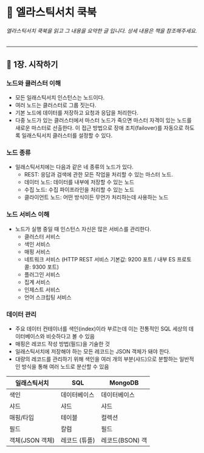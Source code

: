 # :book: 엘라스틱서치 쿡북

###### 엘라스틱서치 쿡북을 읽고 그 내용을 요약한 글 입니다. 상세 내용은 책을 참조해주세요.

---------------------------------------------------------------------------

## :pushpin: 1장. 시작하기

### 노드와 클러스터 이해

- 모든 일래스틱서치 인스턴스는 노드이다.
- 여러 노드는 클러스터로 그룹 짓는다. 
- 기본 노드에 데이터를 저장하고 요청과 응답을 처리한다.
- 다중 노드가 있는 클러스터에서 마스터 노드가 죽으면 마스터 자격이 있는 노드를 새로운 마스터로 선출한다. 
이 접근 방법으로 장애 조치(failover)를 자동으로 하도록 일래스틱서치 클러스터를 설정할 수 있다.

### 노드 종류

- 일래스틱서치에는 다음과 같은 네 종류의 노드가 있다.
    - REST: 응답과 검색에 관한 모든 작업을 처리할 수 있는 마스터 노드.
    - 데이터 노드: 데이터를 내부에 저장할 수 있는 노드
    - 수집 노드: 수집 파이프라인을 처리할 수 있는 노드
    - 클라이언트 노드: 어떤 방식이든 무언가 처리하는데 사용하는 노드
    
    
### 노드 서비스 이해

- 노드가 실행 중일 때 인스턴스 자신은 많은 서비스를 관리한다.
    - 클러스터 서비스
    - 색인 서비스
    - 매핑 서비스
    - 네트워크 서비스 (HTTP REST 서비스 기본값: 9200 포트 / 내부 ES 프로토콜: 9300 포트)
    - 플러그인 서비스
    - 집계 서비스
    - 인제스트 서비스
    - 언어 스크립팅 서비스 


### 데이터 관리 

- 주요 데이터 컨테이너를 색인(index)이라 부르는데 이는 전통적인 SQL 세상의 데이터베이스와 비슷하다고 볼 수 있음
- 매핑은 레코드 작성 방법(필드)을 기술한 것
- 일래스틱서치에 저장해야 하는 모든 레코드는 JSON 객체가 돼야 한다.
- 대량의 레코드를 관리하기 위해 색인을 여러 개의 부분(샤드)으로 분할하는 일반적인 방식을 통해 여러 노드로 분산할 수 있음

일래스틱서치 | SQL | MongoDB
-----| ------| ------|
색인 | 데이터베이스 | 데이터베이스
샤드 | 샤드 | 샤드
매핑/타입 | 테이블 | 컬렉션
필드 | 칼럼 | 필드
객체(JSON 객체) | 레코드 (튜플) | 레코드(BSON) 객
